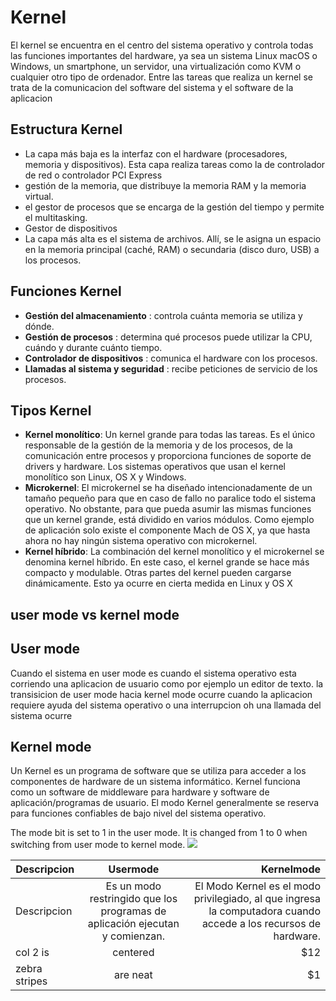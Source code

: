 # Kernel 

El kernel se encuentra en el centro del sistema operativo y controla todas las funciones importantes del hardware, ya sea un sistema Linux macOS o Windows, un smartphone, un servidor, una virtualización como KVM o cualquier otro tipo de ordenador.
Entre las tareas que realiza un kernel se trata de la comunicacion del software del sistema y el software de la aplicacion 

## Estructura Kernel 
 - La capa más baja es la interfaz con el hardware (procesadores, memoria y dispositivos). Esta capa realiza tareas como la de controlador de red o controlador PCI Express
 - gestión de la memoria, que distribuye la memoria RAM y la memoria virtual.
 - el gestor de procesos que se encarga de la gestión del tiempo y permite el multitasking.
 - Gestor de dispositivos 
 - La capa más alta es el sistema de archivos. Allí, se le asigna un espacio en la memoria principal (caché, RAM) o secundaria (disco duro, USB) a los procesos.

## Funciones Kernel 
 - **Gestión del almacenamiento** : controla cuánta memoria se utiliza y dónde.
 - **Gestión de procesos** : determina qué procesos puede utilizar la CPU, cuándo y durante cuánto tiempo.
 - **Controlador de dispositivos** : comunica el hardware con los procesos.
 - **Llamadas al sistema y seguridad** : recibe peticiones de servicio de los procesos.

## Tipos Kernel 
 - **Kernel monolítico**: Un kernel grande para todas las tareas. Es el único responsable de la gestión de la memoria y de los procesos, de la comunicación entre procesos y proporciona funciones de soporte de drivers y hardware. Los sistemas operativos que usan el kernel monolítico son Linux, OS X y Windows.
 - **Microkernel**: El microkernel se ha diseñado intencionadamente de un tamaño pequeño para que en caso de fallo no paralice todo el sistema operativo. No obstante, para que pueda asumir las mismas funciones que un kernel grande, está dividido en varios módulos. Como ejemplo de aplicación solo existe el componente Mach de OS X, ya que hasta ahora no hay ningún sistema operativo con microkernel.
 - **Kernel híbrido**: La combinación del kernel monolítico y el microkernel se denomina kernel híbrido. En este caso, el kernel grande se hace más compacto y modulable. Otras partes del kernel pueden cargarse dinámicamente. Esto ya ocurre en cierta medida en Linux y OS X

## user mode vs kernel mode 
## User mode 
Cuando el sistema en user mode es cuando el sistema operativo esta corriendo una aplicacion de usuario como por ejemplo un editor de texto. la transisicion de user mode hacia kernel mode ocurre cuando la aplicacion requiere ayuda del sistema operativo o una interrupcion oh una llamada del sistema ocurre 

## Kernel mode 
Un Kernel es un programa de software que se utiliza para acceder a los componentes de hardware de un sistema informático. Kernel funciona como un software de middleware para hardware y software de aplicación/programas de usuario. El modo Kernel generalmente se reserva para funciones confiables de bajo nivel del sistema operativo.

The mode bit is set to 1 in the user mode. It is changed from 1 to 0 when switching from user mode to kernel mode.
![](https://i0.wp.com/www.differencebetween.com/wp-content/uploads/2017/12/Difference-Between-User-Mode-and-Kernel-Mode-fig-1.png?w=442&ssl=1)


| Descripcion     | Usermode           | Kernelmode   |
| ------------- |:-------------:| -----:|
| Descripcion     | Es un modo restringido  que los programas de aplicación ejecutan y comienzan. | El Modo Kernel es el modo privilegiado, al que ingresa la computadora cuando accede a los recursos de hardware. |
| col 2 is      | centered      |   $12 |
| zebra stripes | are neat      |    $1 |
